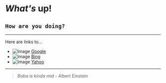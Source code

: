 # *What's* **up!**
## `How are you doing?`
---
Here are links to...
- ![Image](https://www.freepnglogos.com/uploads/google-logo-png/google-logo-png-webinar-optimizing-for-success-google-business-webinar-13.png) [Google](www.google.com)
- ![Image](https://cdn.geekwire.com/wp-content/uploads/2020/10/0EVE9TeW_400x400.png) [Bing](www.bing.com)
- ![Image](https://www.freepnglogos.com/uploads/yahoo-logo-png/yahoo-logo-png-y-logo-yahoo-social-media-icons-2.png) [Yahoo](www.yahoo.com)

---
> *Boba is kinda mid* - Albert Einstein
